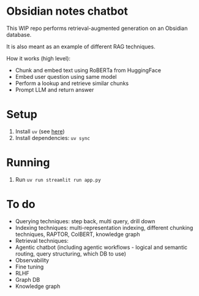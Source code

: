 # Obsidian notes chatbot

This WIP repo performs retrieval-augmented generation on an Obsidian database.

It is also meant as an example of different RAG techniques. 

How it works (high level):

- Chunk and embed text using RoBERTa from HuggingFace
- Embed user question using same model
- Perform a lookup and retrieve similar chunks
- Prompt LLM and return answer

# Setup

1. Install `uv` (see [here](https://docs.astral.sh/uv/getting-started/installation/#installation-methods))
2. Install dependencies: `uv sync`

# Running

1. Run `uv run streamlit run app.py`

# To do

- Querying techniques: step back, multi query, drill down
- Indexing techniques: multi-representation indexing, different chunking techniques, RAPTOR, ColBERT, knowledge graph
- Retrieval techniques: 
- Agentic chatbot (including agentic workflows - logical and semantic routing, query structuring, which DB to use)
- Observability
- Fine tuning
- RLHF
- Graph DB
- Knowledge graph
